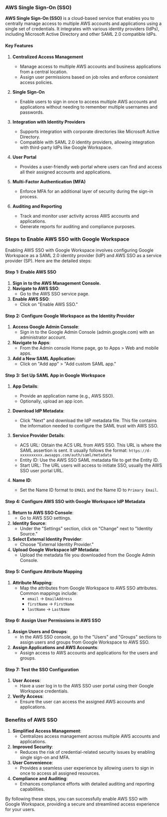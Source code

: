 ### AWS Single Sign-On (SSO)

**AWS Single Sign-On (SSO)** is a cloud-based service that enables you to centrally manage access to multiple AWS accounts and applications using a single set of credentials. It integrates with various identity providers (IdPs), including Microsoft Active Directory and other SAML 2.0 compatible IdPs.

#### Key Features

1. **Centralized Access Management**
   - Manage access to multiple AWS accounts and business applications from a central location.
   - Assign user permissions based on job roles and enforce consistent access policies.

2. **Single Sign-On**
   - Enable users to sign in once to access multiple AWS accounts and applications without needing to remember multiple usernames and passwords.

3. **Integration with Identity Providers**
   - Supports integration with corporate directories like Microsoft Active Directory.
   - Compatible with SAML 2.0 identity providers, allowing integration with third-party IdPs like Google Workspace.

4. **User Portal**
   - Provides a user-friendly web portal where users can find and access all their assigned accounts and applications.

5. **Multi-Factor Authentication (MFA)**
   - Enforce MFA for an additional layer of security during the sign-in process.

6. **Auditing and Reporting**
   - Track and monitor user activity across AWS accounts and applications.
   - Generate reports for auditing and compliance purposes.

### Steps to Enable AWS SSO with Google Workspace

Enabling AWS SSO with Google Workspace involves configuring Google Workspace as a SAML 2.0 identity provider (IdP) and AWS SSO as a service provider (SP). Here are the detailed steps:

#### Step 1: Enable AWS SSO

1. **Sign in to the AWS Management Console.**
2. **Navigate to AWS SSO**:
   - Go to the AWS SSO service page.
3. **Enable AWS SSO**:
   - Click on "Enable AWS SSO."

#### Step 2: Configure Google Workspace as the Identity Provider

1. **Access Google Admin Console**:
   - Sign in to the Google Admin Console (admin.google.com) with an administrator account.
2. **Navigate to Apps**:
   - From the Admin console Home page, go to Apps > Web and mobile apps.
3. **Add a New SAML Application**:
   - Click on "Add app" > "Add custom SAML app."

#### Step 3: Set Up SAML App in Google Workspace

1. **App Details**:
   - Provide an application name (e.g., AWS SSO).
   - Optionally, upload an app icon.

2. **Download IdP Metadata**:
   - Click "Next" and download the IdP metadata file. This file contains the information needed to configure the SAML trust with AWS SSO.

3. **Service Provider Details**:
   - ACS URL: Obtain the ACS URL from AWS SSO. This URL is where the SAML assertion is sent. It usually follows the format: `https://d-xxxxxxxxxx.awsapps.com/auth/saml/metadata`
   - Entity ID: Use the AWS SSO SAML metadata file to get the Entity ID.
   - Start URL: The URL users will access to initiate SSO, usually the AWS SSO user portal URL.

4. **Name ID**:
   - Set the Name ID format to `EMAIL` and the Name ID to `Primary Email`.

#### Step 4: Configure AWS SSO with Google Workspace IdP Metadata

1. **Return to AWS SSO Console**:
   - Go to AWS SSO settings.
2. **Identity Source**:
   - Under the "Settings" section, click on "Change" next to "Identity Source."
3. **Select External Identity Provider**:
   - Choose "External Identity Provider."
4. **Upload Google Workspace IdP Metadata**:
   - Upload the metadata file you downloaded from the Google Admin Console.

#### Step 5: Configure Attribute Mapping

1. **Attribute Mapping**:
   - Map the attributes from Google Workspace to AWS SSO attributes. Common mappings include:
     - `email` -> `EmailAddress`
     - `firstName` -> `FirstName`
     - `lastName` -> `LastName`

#### Step 6: Assign User Permissions in AWS SSO

1. **Assign Users and Groups**:
   - In the AWS SSO console, go to the "Users" and "Groups" sections to assign users and groups from Google Workspace to AWS SSO.
2. **Assign Applications and AWS Accounts**:
   - Assign access to AWS accounts and applications for the users and groups.

#### Step 7: Test the SSO Configuration

1. **User Access**:
   - Have a user log in to the AWS SSO user portal using their Google Workspace credentials.
2. **Verify Access**:
   - Ensure the user can access the assigned AWS accounts and applications.

### Benefits of AWS SSO

1. **Simplified Access Management**:
   - Centralizes access management across multiple AWS accounts and applications.
2. **Improved Security**:
   - Reduces the risk of credential-related security issues by enabling single sign-on and MFA.
3. **User Convenience**:
   - Provides a seamless user experience by allowing users to sign in once to access all assigned resources.
4. **Compliance and Auditing**:
   - Enhances compliance efforts with detailed auditing and reporting capabilities.

By following these steps, you can successfully enable AWS SSO with Google Workspace, providing a secure and streamlined access experience for your users.